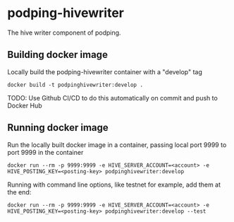 # podping-hivewriter
The hive writer component of podping.

## Building docker image

Locally build the podping-hivewriter container with a "develop" tag

`docker build -t podpinghivewriter:develop .`

TODO: Use Github CI/CD to do this automatically on commit and push to Docker Hub

## Running docker image

Run the locally built docker image in a container, passing local port 9999 to port 9999 in the container

`docker run --rm -p 9999:9999 -e HIVE_SERVER_ACCOUNT=<account> -e HIVE_POSTING_KEY=<posting-key> podpinghivewriter:develop`

Running with command line options, like testnet for example, add them at the end:

`docker run --rm -p 9999:9999 -e HIVE_SERVER_ACCOUNT=<account> -e HIVE_POSTING_KEY=<posting-key> podpinghivewriter:develop --test`
